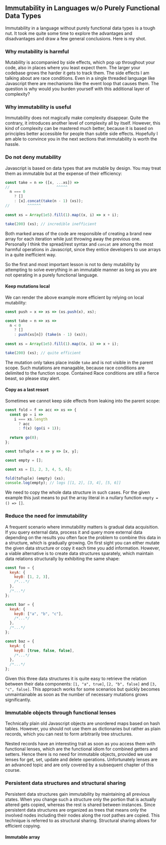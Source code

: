 ## Immutability in Languages w/o Purely Functional Data Types

Immutability in a language without purely functional data types is a tough nut. It took me quite some time to explore the advantages and disadvantages and draw a few general conclusions. Here is my shot.

### Why mutability is harmful

Mutability is accompanied by side effects, which pop up throughout your code, also in places where you least expect them. The larger your codebase grows the harder it gets to track them. The side effects I am talking about are race conditions. Even in a single threaded language like Javascript there are mechanisms like the event loop that causes them. The question is why would you burden yourself with this additional layer of complexity?

### Why immutability is useful

Immutability does not magically make complexity disappear. Quite the contrary, it introduces another level of complexity all by itself. However, this kind of complexity can be mastered much better, because it is based on principles better accessible for people than subtle side effects. Hopefully I am able to convince you in the next sections that immutability is worth the hassle.

### Do not deny mutability

Javascript is based on data types that are mutable by design. You may treat them as immutable but at the expense of their efficiency:

```javascript
const take = n => ([x, ...xs]) =>
//                     ^^^^^
  n === 0
    ? []
    : [x].concat(take(n - 1) (xs));
//        ^^^^^^
    
const xs = Array(1e5).fill(1).map((x, i) => x + i);

take(200) (xs); // incredible inefficient
```
Both marked areas of the code are responsible of creating a brand new array for each iteration while just throwing away the previous one. Personally I think the spread/rest syntax and `concat` are among the most harmful operations in Javascript, since they entice developers to use arrays in a quite inefficient way.

So the first and most important lesson is not to deny mutability by attempting to solve everything in an immutable manner as long as you are not operating in a purely functional language.

#### Keep mutations local

We can render the above example more efficient by relying on local mutability:

```javascript
const push = x => xs => (xs.push(x), xs);

const take = n => xs =>
  n < 0
    ? []
    : push(xs[n]) (take(n - 1) (xs));
    
const xs = Array(1e5).fill(1).map((x, i) => x + i);

take(200) (xs); // quite efficient
```
The mutation only takes place inside `take` and is not visible in the parent scope. Such mutations are managable, because race conditions are delimited to the function scope. Contained Race conditions are still a fierce beast, so please stay alert.

#### Copy as a last resort

Sometimes we cannot keep side effects from leaking into the parent scope:

```javascript
const fold = f => acc => xs => {
  const go = i =>
    i === xs.length
      ? acc
      : f(x) (go(i + 1));
      
  return go(0);
};

const toTuple = x => y => [x, y];

const empty = [];

const xs = [1, 2, 3, 4, 5, 6];

fold(toTuple) (empty) (xs);
console.log(empty); // logs [[1, 2], [3, 4], [5, 6]]
```
We need to copy the whole data structure in such cases. For the given example this just means to put the array literal in a nullary function `empty = () => []`.

### Reduce the need for immutability

A frequent scenario where immutability matters is gradual data acquisition. If you query external data, process it and query more external data depending on the results you often face the problem to combine this data in a structure, which is gradually growing. On first sight you can either mutate the given data structure or copy it each time you add information. However, a viable alternative is to create data structures sparately, which maintain data relations structurally by exhibiting the same shape:

```javascript
const foo = {
  keyA: {
    keyB: [1, 2, 3],
    /*...*/
  },
  /*...*/
};

const bar = {
  keyA: {
    keyB: ["a", "b", "c"],
    /*...*/
  },
  /*...*/
};

const baz = {
  keyA: {
    keyB: [true, false, false],
    /*...*/
  },
  /*...*/
};
```
Given this three data structures it is quite easy to retrieve the relation between their data components: `[1, "a", true]`, `[2, "b", false]` and `[3, "c", false]`. This approach works for some scenarios but quickly becomes unmaintainable as soon as the number of necessary mutations grows significantly.

### Immutable objects through functional lenses

Technically plain old Javascript objects are unordered maps based on hash tables. However, you should not use them as dictionaries but rather as plain records, which you can nest to form arbitrarily tree structures.

Nested records have an interesting trait as soon as you access them with functional lenses, which are the functional idiom for combined getters and setters. Hence there is no need for immutable objects, provided we use lenses for get, set, update and delete operations.  Unfortunately lenses are an advanced topic and are only covered by a subsequent chapter of this course.

### Persistent data structures and structural sharing

Persistent data structures gain immutability by maintaining all previous states. When you change such a structure only the portion that is actually altered gets copied, whereas the rest is shared between instances. Since persistent data structures are organized as trees that means only the involved nodes including their nodes along the root pathes are copied. This technique is referred to as structural sharing. Structural sharing allows for efficient copying.

#### Immutable array
